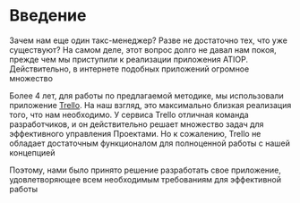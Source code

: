 # Введение

Зачем нам еще один такс-менеджер? Разве не достаточно тех, что уже существуют?
На самом деле, этот вопрос долго не давал нам покоя, прежде чем мы приступили к реализации приложения ATIOP. Действительно, в интернете подобных приложений огромное множество

Более 4 лет, для работы по предлагаемой методике, мы использовали приложение [Trello](https://trello.com/ru). На наш взгляд, это максимально близкая реализация того, что нам необходимо. У сервиса Trello отличная команда разработчиков, и он действительно решает множество задач для эффективного управления Проектами. Но к сожалению, Trello не обладает достаточным функционалом для полноценной работы с нашей концепцией

Поэтому, нами было принято решение разработать свое приложение, удовлетворяющее всем необходимым требованиям для эффективной работы
